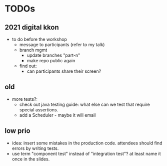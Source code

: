 # TODOs

## 2021 digital kkon

- to do before the workshop
    - message to participants (refer to my talk)
    - branch mgmt
        - update branches "part-n"
        - make repo public again
    - find out:
        - can participants share their screen?

## old

- more tests?:
    - check out java testing guide: what else can we test that require special assertions.
    - add a Scheduler - maybe it will email

## low prio

- idea: insert some mistakes in the production code. attendees should find errors by writing tests.
- use term "component test" instead of "integration test"? at least name it once in the slides.
